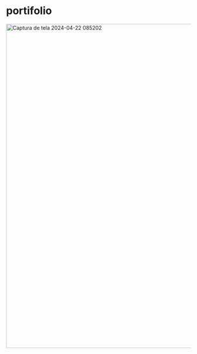 # portifolio

<img width="883" alt="Captura de tela 2024-04-22 085202" src="https://github.com/stefanigaldino/portifolio/assets/72844800/dc358bde-feb6-4418-b940-e6f64cc547cb">
